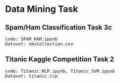 # Data Mining Task

## Spam/Ham Classification Task 3c
<pre>
code: SPAM_HAM.ipynb
Dataset: smsCollection.csv
</pre>

## Titanic Kaggle Competition Task 2
<pre>
code: Titanic_MLP.ipynb, Titanic_SVM.ipynb
Dataset: titanic.zip
</pre>
